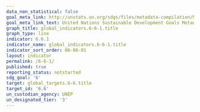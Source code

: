 ```yaml
---
data_non_statistical: false
goal_meta_link: http://unstats.un.org/sdgs/files/metadata-compilation/Metadata-Goal-6.pdf
goal_meta_link_text: United Nations Sustainable Development Goals Metadata (pdf 428kB)
graph_title: global_indicators.6-6-1.title
graph_type: line
indicator: 6.6.1
indicator_name: global_indicators.6-6-1.title
indicator_sort_order: 06-06-01
layout: indicator
permalink: /6-6-1/
published: true
reporting_status: notstarted
sdg_goal: '6'
target: global_targets.6-6.title
target_id: '6.6'
un_custodian_agency: UNEP
un_designated_tier: '3'
---
```

